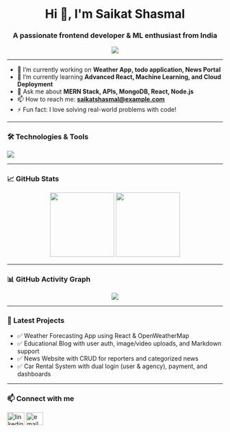 <h1 align="center">Hi 👋, I'm Saikat Shasmal</h1>
<h3 align="center">A passionate frontend developer & ML enthusiast from India</h3>

<p align="center">
  <img src="https://readme-typing-svg.demolab.com/?lines=Code%20%F0%9F%92%BB%20Eat%20%F0%9F%8D%B3%20Sleep%20%F0%9F%9A%CF%20Repeat&center=true&width=440&height=45&color=00ADB5&vCenter=true&size=20" />
</p>

---

- 🔭 I’m currently working on **Weather App, todo application, News Portal**
- 🌱 I’m currently learning **Advanced React, Machine Learning, and Cloud Deployment**
- 💬 Ask me about **MERN Stack, APIs, MongoDB, React, Node.js**
- 📫 How to reach me: **saikatshasmal@example.com**
- ⚡ Fun fact: I love solving real-world problems with code!

---

### 🛠️ Technologies & Tools

<p align="left">
  <img src="https://skillicons.dev/icons?i=react,nodejs,mongodb,express,js,html,css,tailwind,python,git,github,cpp,vscode,mysql,sqlite" />

</p>

---

### 📈 GitHub Stats

<p align="center">
  <img src="https://github-readme-stats.vercel.app/api?username=saikatshasmal&show_icons=true&theme=react&count_private=true" height="150"/>
  <img src="https://github-readme-stats.vercel.app/api/top-langs/?username=saikatshasmal&layout=compact&theme=react" height="150"/>
</p>

---

### 📊 GitHub Activity Graph

<p align="center">
  <img src="https://github-readme-activity-graph.vercel.app/graph?username=saikatshasmal&theme=react-dark" />
</p>

---

### 🧠 Latest Projects

- ✅ Weather Forecasting App using React & OpenWeatherMap
- ✅ Educational Blog with user auth, image/video uploads, and Markdown support
- ✅ News Website with CRUD for reporters and categorized news
- ✅ Car Rental System with dual login (user & agency), payment, and dashboards

---

### 📫 Connect with me

<p align="left">
  <a href="https://www.linkedin.com/in/saikat-shasmal-257a91176/" target="blank"><img align="center" src="https://cdn.jsdelivr.net/npm/simple-icons@3.0.1/icons/linkedin.svg" alt="linkedin" height="30" width="40" /></a>
  <a href="mailto:s.shasmal1980@gmail.com"><img align="center" src="https://cdn.jsdelivr.net/npm/simple-icons@3.0.1/icons/gmail.svg" alt="email" height="30" width="40" /></a>
</p>


